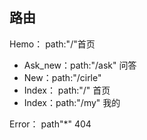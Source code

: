 ## 路由
Hemo：    path:"/"首页
- Ask_new：path:"/ask" 问答
- New：path:"/cirle" 
- Index： path:"/" 首页
- Index：path:"/my" 我的

Error： path"*" 404


